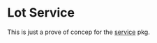 # Lot Service

This is just a prove of concep for the [service](https://github.com/posttu/service) pkg.
